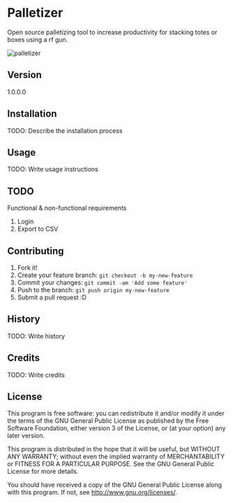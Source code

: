 # Palletizer
Open source palletizing tool to increase productivity for stacking totes or boxes using a rf gun. 

![palletizer](https://cloud.githubusercontent.com/assets/8336385/21592512/e37679d8-d0c2-11e6-9a07-1692f0156ebe.JPG)

## Version 
1.0.0.0

## Installation

TODO: Describe the installation process

## Usage

TODO: Write usage instructions 

## TODO 

Functional & non-functional requirements

1. Login 
2. Export to CSV 

## Contributing

1. Fork it!
2. Create your feature branch: `git checkout -b my-new-feature`
3. Commit your changes: `git commit -am 'Add some feature'`
4. Push to the branch: `git push origin my-new-feature`
5. Submit a pull request :D

## History

TODO: Write history

## Credits

TODO: Write credits

## License

 This program is free software: you can redistribute it and/or modify
 it under the terms of the GNU General Public License as published by
 the Free Software Foundation, either version 3 of the License, or
 (at your option) any later version.

 This program is distributed in the hope that it will be useful,
 but WITHOUT ANY WARRANTY; without even the implied warranty of
 MERCHANTABILITY or FITNESS FOR A PARTICULAR PURPOSE.  See the
 GNU General Public License for more details.

 You should have received a copy of the GNU General Public License
 along with this program.  If not, see <http://www.gnu.org/licenses/>.
